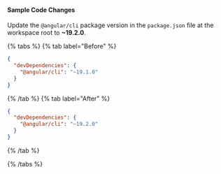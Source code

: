 #### Sample Code Changes

Update the `@angular/cli` package version in the `package.json` file at the workspace root to **~19.2.0**.

{% tabs %}
{% tab label="Before" %}

```json {% fileName="package.json" %}
{
  "devDependencies": {
    "@angular/cli": "~19.1.0"
  }
}
```

{% /tab %}
{% tab label="After" %}

```json {% highlightLines=[3] fileName="package.json" %}
{
  "devDependencies": {
    "@angular/cli": "~19.2.0"
  }
}
```

{% /tab %}

{% /tabs %}
